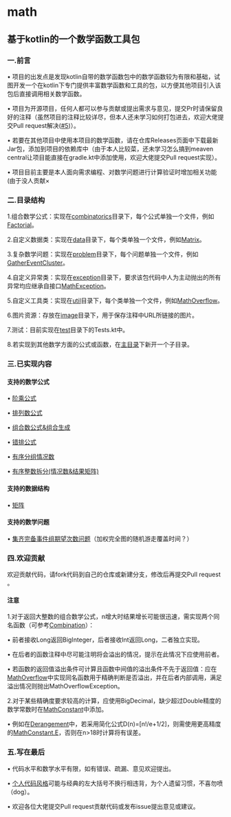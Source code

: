 # math
## 基于kotlin的一个数学函数工具包
### 一.前言
• 项目的出发点是发现kotlin自带的数学函数包中的数学函数较为有限和基础，试图开发一个在kotlin下专门提供丰富数学函数和工具的包，以方便其他项目引入该包后直接调用相关数学函数。

• 项目为开源项目，任何人都可以参与贡献或提出需求与意见，提交Pr时请保留良好的注释（虽然项目的注释比较详尽，但本人还未学习如何打包进去，欢迎大佬提交Pull request解决([#5](https://github.com/MrY-Cat/math/issues/5))）。

• 若要在其他项目中使用本项目的数学函数，请在仓库Releases页面中下载最新Jar包，添加到项目的依赖库中（由于本人比较菜，还未学习怎么搞到meaven central让项目能直接在gradle.kt中添加使用，欢迎大佬提交Pull request实现）。

• 项目目前主要是本人面向需求编程、对数学问题进行计算验证时增加相关功能(由于没人贡献×
### 二.目录结构
1.组合数学公式：实现在[combinatorics](https://github.com/MrY-Cat/math/tree/master/src/main/kotlin/yyd/mrycat/math/combinatorics)目录下，每个公式单独一个文件，例如[Factorial](https://github.com/MrY-Cat/math/tree/master/src/main/kotlin/yyd/mrycat/math/combinatorics/Factorial.kt)。

2.自定义数据类：实现在[data](https://github.com/MrY-Cat/math/tree/master/src/main/kotlin/yyd/mrycat/math/data)目录下，每个类单独一个文件，例如[Matrix](https://github.com/MrY-Cat/math/tree/master/src/main/kotlin/yyd/mrycat/math/data/Matrix.kt)。

3.复杂数学问题：实现在[problem](https://github.com/MrY-Cat/math/tree/master/src/main/kotlin/yyd/mrycat/math/problem)目录下，每个问题单独一个文件，例如[GatherEventCluster](https://github.com/MrY-Cat/math/tree/master/src/main/kotlin/yyd/mrycat/math/problem/GatherEventCluster.kt)。

4.自定义异常类：实现在[exception](https://github.com/MrY-Cat/math/tree/master/src/main/kotlin/yyd/mrycat/math/exception)目录下，要求该包代码中人为主动抛出的所有异常均应继承自接口[MathException](https://github.com/MrY-Cat/math/tree/master/src/main/kotlin/yyd/mrycat/math/exception/MathException.kt)。

5.自定义工具类：实现在[util](https://github.com/MrY-Cat/math/tree/master/src/main/kotlin/yyd/mrycat/math/util)目录下，每个类单独一个文件，例如[MathOverflow](https://github.com/MrY-Cat/math/tree/master/src/main/kotlin/yyd/mrycat/math/util/MathOverflow.kt)。

6.图片资源：存放在[image](https://github.com/MrY-Cat/math/tree/master/image)目录下，用于保存注释中URL所链接的图片。

7.测试：目前实现在[test](https://github.com/MrY-Cat/math/tree/master/src/main/kotlin/yyd/mrycat/math/test)目录下的Tests.kt中。

8.若实现到其他数学方面的公式或函数，在[主目录](https://github.com/MrY-Cat/math/tree/master/src/main/kotlin/yyd/mrycat/math)下新开一个子目录。

### 三.已实现内容

#### 支持的数学公式

• [阶乘公式](https://github.com/MrY-Cat/math/tree/master/src/main/kotlin/yyd/mrycat/math/combinatorics/Factorial.kt)

• [排列数公式](https://github.com/MrY-Cat/math/tree/master/src/main/kotlin/yyd/mrycat/math/combinatorics/Arrangement.kt)

• [组合数公式&组合生成](https://github.com/MrY-Cat/math/tree/master/src/main/kotlin/yyd/mrycat/math/combinatorics/Combination.kt)

• [错排公式](https://github.com/MrY-Cat/math/tree/master/src/main/kotlin/yyd/mrycat/math/combinatorics/Derangement.kt)

• [有序分组情况数](https://github.com/MrY-Cat/math/tree/master/src/main/kotlin/yyd/mrycat/math/combinatorics/OrderedGrouping.kt)

• [有序整数拆分(情况数&结果矩阵)](https://github.com/MrY-Cat/math/tree/master/src/main/kotlin/yyd/mrycat/math/combinatorics/OrderedIntegerPartition.kt)

#### 支持的数据结构

• [矩阵](https://github.com/MrY-Cat/math/tree/master/src/main/kotlin/yyd/mrycat/math/data/Matrix.kt)

#### 支持的数学问题

• [集齐完备事件组期望次数问题](https://github.com/MrY-Cat/math/tree/master/src/main/kotlin/yyd/mrycat/math/problem/GatherEventCluster.kt)（加权完全图的随机游走覆盖时间？）

### 四.欢迎贡献

欢迎贡献代码，请fork代码到自己的仓库或新建分支，修改后再提交Pull request 。

#### 注意

1.对于返回大整数的组合数学公式，n增大时结果增长可能很迅速，需实现两个同名函数（可参考[Combination](https://github.com/MrY-Cat/math/tree/master/src/main/kotlin/yyd/mrycat/math/combinatorics/Combination.kt)）：

• 前者接收Long返回BigInteger，后者接收Int返回Long，二者独立实现。

• 在后者的函数注释中尽可能注明将会溢出的情况，提示在此情况下应使用前者。

• 若函数的返回值溢出条件可计算且函数中间值的溢出条件不先于返回值：应在[MathOverflow](https://github.com/MrY-Cat/math/tree/master/src/main/kotlin/yyd/mrycat/math/util/MathOverflow.kt)中实现同名函数用于精确判断是否溢出，并在后者内部调用，满足溢出情况则抛出MathOverflowException。

2.对于某些精确度要求较高的计算，应使用BigDecimal，缺少超过Double精度的数学常数时在[MathConstant](https://github.com/MrY-Cat/math/tree/master/src/main/kotlin/yyd/mrycat/math/util/MathConstant.kt)中添加。

• 例如在[Derangement](https://github.com/MrY-Cat/math/tree/master/src/main/kotlin/yyd/mrycat/math/combinatorics/Derangement.kt)中，若采用简化公式D(n)=[n!/e+1/2]，则需使用更高精度的[MathConstant.E](https://github.com/MrY-Cat/math/tree/master/src/main/kotlin/yyd/mrycat/math/util/MathConstant.kt)，否则在n>18时计算将有误差。


### 五.写在最后

• 代码水平和数学水平有限，如有错误、疏漏、意见欢迎提出。

• [个人代码风格](https://github.com/MrY-Cat/math/tree/master/kotlinCodeStyle.xml)可能与经典的左大括号不换行相违背，为个人遗留习惯，不喜勿喷（dog）。

• 欢迎各位大佬提交Pull request贡献代码或发布issue提出意见或建议。

